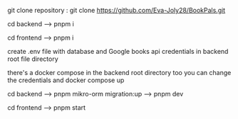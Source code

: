 git clone repository : git clone https://github.com/Eva-Joly28/BookPals.git

cd backend --> pnpm i

cd frontend --> pnpm i

create .env file with database and Google books api credentials in backend root file directory

there's a docker compose in the backend root directory too you can change the credentials and docker compose up

cd backend --> pnpm mikro-orm migration:up --> pnpm dev

cd frontend --> pnpm start
